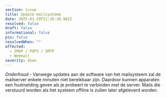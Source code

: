 ```yaml
---
section: issue
title: Update mailsysteem
date: 2025-01-29T21:26:39.901Z
resolved: false
draft: false
informational: false
pin: false
resolvedWhen: ""
affected:
  - IMAP / POP3 / SMTP
  - Webmail
severity: down
---
```

*Onderhoud* - Vanwege updates aan de software van het mailsysteem zal de mailserver enkele minuten niet bereikbaar zijn. Daardoor kunnen apparaten een foutmelding geven als je probeert te verbinden met de server. Mails die verstuurd worden als het systeem offline is zullen later afgeleverd worden.